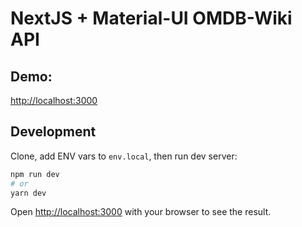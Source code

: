 # NextJS + Material-UI OMDB-Wiki API

## Demo:
[http://localhost:3000](http://localhost:3000)

## Development

Clone, add ENV vars to `env.local`, then run dev server:

```bash
npm run dev
# or
yarn dev
```

Open [http://localhost:3000](http://localhost:3000) with your browser to see the result.
